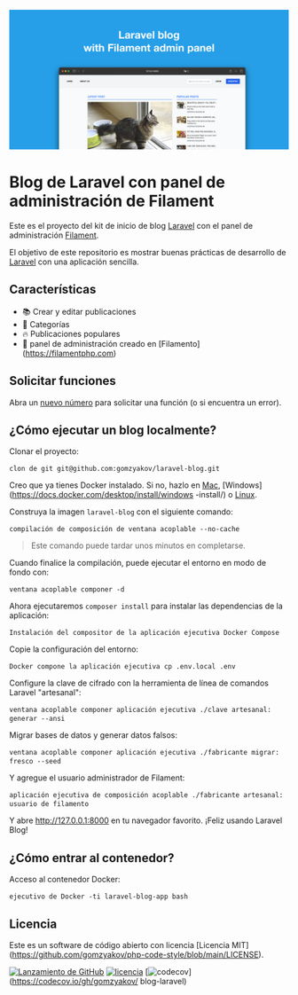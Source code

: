 ![Blog de Laravel con panel de administración de Filament](./docs/social-preview-en.png)

# Blog de Laravel con panel de administración de Filament

Este es el proyecto del kit de inicio de blog [Laravel](https://laravel.com) con el panel de administración [Filament](https://filamentphp.com).

El objetivo de este repositorio es mostrar buenas prácticas de desarrollo de [Laravel](https://laravel.com) con una aplicación sencilla.

## Características

- 📚 Crear y editar publicaciones
- 🥑 Categorías
- :fire: Publicaciones populares
- :hatched_chick: panel de administración creado en [Filamento] (https://filamentphp.com)

## Solicitar funciones

Abra un [nuevo número](https://github.com/gomzyakov/laravel-blog/issues/new) para solicitar una función (o si encuentra un error).

## ¿Cómo ejecutar un blog localmente?

Clonar el proyecto:

```golpecito
clon de git git@github.com:gomzyakov/laravel-blog.git
```

Creo que ya tienes Docker instalado. Si no, hazlo en [Mac](https://docs.docker.com/desktop/install/mac-install/), [Windows](https://docs.docker.com/desktop/install/windows -install/) o [Linux](https://docs.docker.com/desktop/install/linux-install/).

Construya la imagen `laravel-blog` con el siguiente comando:

```golpecito
compilación de composición de ventana acoplable --no-cache
```

>Este comando puede tardar unos minutos en completarse.

Cuando finalice la compilación, puede ejecutar el entorno en modo de fondo con:

```golpecito
ventana acoplable componer -d
```

Ahora ejecutaremos `composer install` para instalar las dependencias de la aplicación:

```golpecito
Instalación del compositor de la aplicación ejecutiva Docker Compose
```

Copie la configuración del entorno:

```golpecito
Docker compone la aplicación ejecutiva cp .env.local .env
```

Configure la clave de cifrado con la herramienta de línea de comandos Laravel "artesanal":

```golpecito
ventana acoplable componer aplicación ejecutiva ./clave artesanal: generar --ansi
```

Migrar bases de datos y generar datos falsos:

```golpecito
ventana acoplable componer aplicación ejecutiva ./fabricante migrar: fresco --seed
```

Y agregue el usuario administrador de Filament:

```golpecito
aplicación ejecutiva de composición acoplable ./fabricante artesanal: usuario de filamento
```

Y abre http://127.0.0.1:8000 en tu navegador favorito. ¡Feliz usando Laravel Blog!

## ¿Cómo entrar al contenedor?

Acceso al contenedor Docker:

```golpecito
ejecutivo de Docker -ti laravel-blog-app bash
```

## Licencia

Este es un software de código abierto con licencia [Licencia MIT] (https://github.com/gomzyakov/php-code-style/blob/main/LICENSE).


[![Lanzamiento de GitHub](https://img.shields.io/github/release/gomzyakov/laravel-blog.svg)](https://github.com/gomzyakov/laravel-blog/releases/latest)
[![licencia](https://img.shields.io/badge/License-MIT-green.svg)](https://github.com/gomzyakov/laravel-blog/blob/development/LICENSE)
[![codecov](https://codecov.io/gh/gomzyakov/laravel-blog/branch/main/graph/badge.svg?token=4CYTVMVUYV)](https://codecov.io/gh/gomzyakov/ blog-laravel)